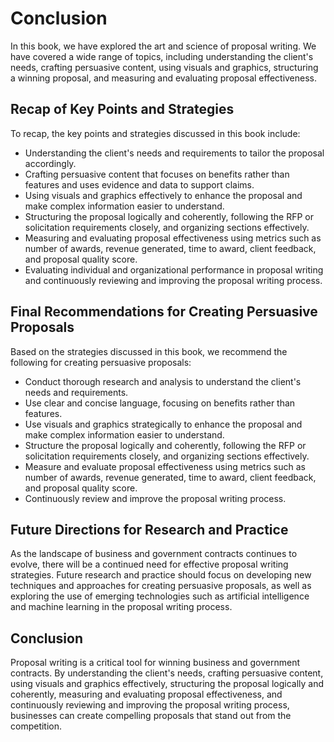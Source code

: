 # Conclusion

In this book, we have explored the art and science of proposal writing. We have covered a wide range of topics, including understanding the client's needs, crafting persuasive content, using visuals and graphics, structuring a winning proposal, and measuring and evaluating proposal effectiveness.

Recap of Key Points and Strategies
----------------------------------

To recap, the key points and strategies discussed in this book include:

* Understanding the client's needs and requirements to tailor the proposal accordingly.
* Crafting persuasive content that focuses on benefits rather than features and uses evidence and data to support claims.
* Using visuals and graphics effectively to enhance the proposal and make complex information easier to understand.
* Structuring the proposal logically and coherently, following the RFP or solicitation requirements closely, and organizing sections effectively.
* Measuring and evaluating proposal effectiveness using metrics such as number of awards, revenue generated, time to award, client feedback, and proposal quality score.
* Evaluating individual and organizational performance in proposal writing and continuously reviewing and improving the proposal writing process.

Final Recommendations for Creating Persuasive Proposals
-------------------------------------------------------

Based on the strategies discussed in this book, we recommend the following for creating persuasive proposals:

* Conduct thorough research and analysis to understand the client's needs and requirements.
* Use clear and concise language, focusing on benefits rather than features.
* Use visuals and graphics strategically to enhance the proposal and make complex information easier to understand.
* Structure the proposal logically and coherently, following the RFP or solicitation requirements closely, and organizing sections effectively.
* Measure and evaluate proposal effectiveness using metrics such as number of awards, revenue generated, time to award, client feedback, and proposal quality score.
* Continuously review and improve the proposal writing process.

Future Directions for Research and Practice
-------------------------------------------

As the landscape of business and government contracts continues to evolve, there will be a continued need for effective proposal writing strategies. Future research and practice should focus on developing new techniques and approaches for creating persuasive proposals, as well as exploring the use of emerging technologies such as artificial intelligence and machine learning in the proposal writing process.

Conclusion
----------

Proposal writing is a critical tool for winning business and government contracts. By understanding the client's needs, crafting persuasive content, using visuals and graphics effectively, structuring the proposal logically and coherently, measuring and evaluating proposal effectiveness, and continuously reviewing and improving the proposal writing process, businesses can create compelling proposals that stand out from the competition.